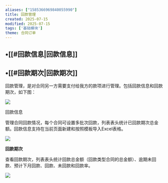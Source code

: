 ```yaml
---
aliases: ["1585366969840055990"]
title: 回款管理
created: 2025-07-15
modified: 2025-07-15
tags: ['基础模块']
theme: 合同订单
---
```


## •[[#回款信息|回款信息]]

## •[[#回款期次|回款期次]]

回款管理，是对合同另一方需要支付给我方的款项进行管理。包括回款信息和回款期次，如下图：

![](2dc58272f714c37ebe7b2d4f2bf48194.jpg)

回款信息

管理合同回款情况，每个合同可设置多批次回款，列表表头统计已回款期次总金额。回款信息支持在当前页面新建和按照模板导入Excel表格。

![](d873dcb756896948dd0c9ce29c18597a.jpg)

**回款期次**

查看回款期次，列表表头统计回款总金额（回款类型合同的总金额）、逾期未回款、预计下月回款、回款、未回款和回款率。

![](8cfcdc9447e941bef25ed7692c553845.jpg)
